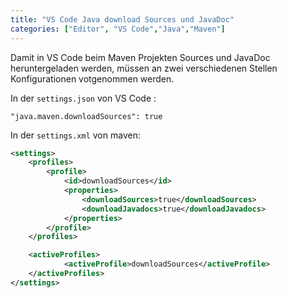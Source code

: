 ```yaml
---
title: "VS Code Java download Sources und JavaDoc"
categories: ["Editor", "VS Code","Java","Maven"]
---
```

Damit in VS Code beim Maven Projekten Sources und JavaDoc heruntergeladen werden, müssen an zwei verschiedenen Stellen Konfigurationen votgenommen werden.

In der `settings.json` von VS Code :

```
"java.maven.downloadSources": true
```

In der `settings.xml` von maven: 

```xml 
<settings>
    <profiles>
        <profile>
            <id>downloadSources</id>
            <properties>
                <downloadSources>true</downloadSources>
                <downloadJavadocs>true</downloadJavadocs>
            </properties>
        </profile>
    </profiles>

    <activeProfiles>
            <activeProfile>downloadSources</activeProfile>
    </activeProfiles>
</settings>
```